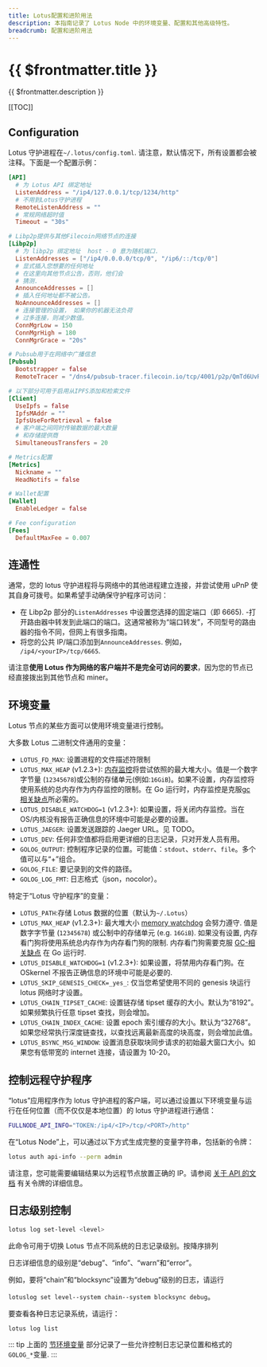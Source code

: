 ```yaml
---
title: Lotus配置和进阶用法
description: 本指南记录了 Lotus Node 中的环境变量、配置和其他高级特性。
breadcrumb: 配置和进阶用法
---
```


# {{ $frontmatter.title }}

{{ $frontmatter.description }}

[[TOC]]

## Configuration

Lotus 守护进程在`~/.lotus/config.toml`. 请注意，默认情况下，所有设置都会被注释。下面是一个配置示例：

```toml
[API]
  # 为 Lotus API 绑定地址
  ListenAddress = "/ip4/127.0.0.1/tcp/1234/http"
  # 不用到Lotus守护进程
  RemoteListenAddress = ""
  # 常规网络超时值
  Timeout = "30s"

# Libp2p提供与其他Filecoin网络节点的连接
[Libp2p]
  # 为 libp2p 绑定地址  host - 0 意为随机端口.
  ListenAddresses = ["/ip4/0.0.0.0/tcp/0", "/ip6/::/tcp/0"]
  # 显式插入您想要的任何地址
  # 在这里向其他节点公告，否则，他们会
  # 猜测.
  AnnounceAddresses = []
  # 插入任何地址都不被公告。
  NoAnnounceAddresses = []
  # 连接管理的设置， 如果你的机器无法负荷
  # 过多连接，则减少数值。
  ConnMgrLow = 150
  ConnMgrHigh = 180
  ConnMgrGrace = "20s"

# Pubsub用于在网络中广播信息
[Pubsub]
  Bootstrapper = false
  RemoteTracer = "/dns4/pubsub-tracer.filecoin.io/tcp/4001/p2p/QmTd6UvR47vUidRNZ1ZKXHrAFhqTJAD27rKL9XYghEKgKX"

# 以下部分可用于启用从IPFS添加和检索文件
[Client]
  UseIpfs = false
  IpfsMAddr = ""
  IpfsUseForRetrieval = false
  # 客户端之间同时传输数据的最大数量
  # 和存储提供商
  SimultaneousTransfers = 20

# Metrics配置
[Metrics]
  Nickname = ""
  HeadNotifs = false

# Wallet配置
[Wallet]
  EnableLedger = false

# Fee configuration
[Fees]
  DefaultMaxFee = 0.007
```
 
## 连通性

通常，您的 lotus 守护进程将与网络中的其他进程建立连接，并尝试使用 uPnP 使其自身可拨号。如果希望手动确保守护程序可访问：

- 在 Libp2p 部分的`ListenAddresses` 中设置您选择的固定端口（即 6665). -打开路由器中转发到此端口的端口。这通常被称为“端口转发”，不同型号的路由器的指令不同，但网上有很多指南。
- 将您的公共 IP/端口添加到`AnnounceAddresses`. 例如， `/ip4/<yourIP>/tcp/6665`.

请注意**使用 Lotus 作为网络的客户端并不是完全可访问的要求**，因为您的节点已经直接拨出到其他节点和 miner。

## 环境变量

Lotus 节点的某些方面可以使用环境变量进行控制。

大多数 Lotus 二进制文件通用的变量：

- `LOTUS_FD_MAX`: 设置进程的文件描述符限制
- `LOTUS_MAX_HEAP` (v1.2.3+): [内存监控](https://github.com/raulk/go-watchdog)将尝试依照的最大堆大小。值是一个数字字节量 (`12345678`)或公制的存储单元(例如:`16GiB`)。如果不设置，内存监控将使用系统的总内存作为内存监控的限制。在 Go 运行时，内存监控是克服[gc 相关缺点](https://github.com/golang/go/issues/42805)所必需的。
- `LOTUS_DISABLE_WATCHDOG=1` (v1.2.3+): 如果设置，将关闭内存监控。当在 OS/内核没有报告正确信息的环境中可能是必要的设置。
- `LOTUS_JAEGER`: 设置发送跟踪的 Jaeger URL。见 TODO。
- `LOTUS_DEV`: 任何非空值都将启用更详细的日志记录，只对开发人员有用。
- `GOLOG_OUTPUT`: 控制程序记录的位置。可能值：`stdout`、`stderr`、`file`。多个值可以与“+”组合。
- `GOLOG_FILE`: 要记录到的文件的路径。
- `GOLOG_LOG_FMT`: 日志格式（json，nocolor）。

特定于“Lotus 守护程序”的变量：

- `LOTUS_PATH`:存储 Lotus 数据的位置（默认为`~/.Lotus`）
- `LOTUS_MAX_HEAP` (v1.2.3+): 最大堆大小 [memory watchdog](https://github.com/raulk/go-watchdog) 会努力遵守. 值是数字字节量 (`12345678`) 或公制中的存储单元 (e.g. `16GiB`). 如果没有设置, 内存看门狗将使用系统总内存作为内存看门狗的限制. 内存看门狗需要克服 [GC-相关缺点](https://github.com/golang/go/issues/42805) 在 Go 运行时.
- `LOTUS_DISABLE_WATCHDOG=1` (v1.2.3+): 如果设置，将禁用内存看门狗。在 OSkernel 不报告正确信息的环境中可能是必要的.
- `LOTUS_SKIP_GENESIS_CHECK=_yes_`: 仅当您希望使用不同的 genesis 块运行 lotus 网络时才设置。
- `LOTUS_CHAIN_TIPSET_CACHE`: 设置链存储 tipset 缓存的大小。默认为“8192”。如果频繁执行任意 tipset 查找，则会增加。
- `LOTUS_CHAIN_INDEX_CACHE`: 设置 epoch 索引缓存的大小。默认为“32768”。如果您经常执行深度链查找，以查找远离最新高度的块高度，则会增加此值。
- `LOTUS_BSYNC_MSG_WINDOW`: 设置消息获取块同步请求的初始最大窗口大小。如果您有低带宽的 internet 连接，请设置为 10-20。

## 控制远程守护程序

“lotus”应用程序作为 lotus 守护进程的客户端，可以通过设置以下环境变量与运行在任何位置（而不仅仅是本地位置）的 lotus 守护进程进行通信：

```sh
FULLNODE_API_INFO="TOKEN:/ip4/<IP>/tcp/<PORT>/http"
```

在“Lotus Node”上，可以通过以下方式生成完整的变量字符串，包括新的令牌：

```sh
lotus auth api-info --perm admin
```

请注意，您可能需要编辑结果以为远程节点放置正确的 IP。请参阅 [关于 API 的文档](../../build/lotus/api-tokens.md) 有关令牌的详细信息。

## 日志级别控制

```sh
lotus log set-level <level>
```

此命令可用于切换 Lotus 节点不同系统的日志记录级别。按降序排列

日志详细信息的级别是“debug”、“info”、“warn”和“error”。

例如，要将“chain”和“blocksync”设置为“debug”级别的日志，请运行

`lotuslog set level--system chain--system blocksync debug`。

要查看各种日志记录系统，请运行：

```sh
lotus log list
```

::: tip
上面的 [节环境变量](#环境变量) 部分记录了一些允许控制日志记录位置和格式的 `GOLOG_*`变量.
:::
